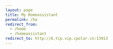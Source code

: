 ```yaml
---
layout: page
title: My Homeassistant
permalink: /ha
redirect_from:
  - /home
  - /homeassistant
redirect_to: http://6.tcp.vip.cpolar.cn:13913
---
```

